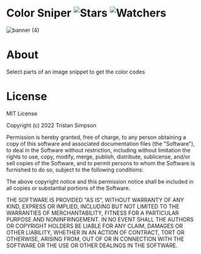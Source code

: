 # Color Sniper ![Stars](https://img.shields.io/github/stars/Simpson-Computer-Technologies-Research/ColorSnipper?color=brightgreen) ![Watchers](https://img.shields.io/github/watchers/Simpson-Computer-Technologies-Research/ColorSnipper?label=Watchers)
![banner (4)](https://user-images.githubusercontent.com/75189508/186444941-0d870d8b-6dcd-42c1-b09a-a51199deddad.png)

# About
Select parts of an image snippet to get the color codes

# License
MIT License

Copyright (c) 2022 Tristan Simpson

Permission is hereby granted, free of charge, to any person obtaining a copy of this software and associated documentation files (the "Software"), to deal in the Software without restriction, including without limitation the rights to use, copy, modify, merge, publish, distribute, sublicense, and/or sell copies of the Software, and to permit persons to whom the Software is furnished to do so, subject to the following conditions:

The above copyright notice and this permission notice shall be included in all copies or substantial portions of the Software.

THE SOFTWARE IS PROVIDED "AS IS", WITHOUT WARRANTY OF ANY KIND, EXPRESS OR IMPLIED, INCLUDING BUT NOT LIMITED TO THE WARRANTIES OF MERCHANTABILITY, FITNESS FOR A PARTICULAR PURPOSE AND NONINFRINGEMENT. IN NO EVENT SHALL THE AUTHORS OR COPYRIGHT HOLDERS BE LIABLE FOR ANY CLAIM, DAMAGES OR OTHER LIABILITY, WHETHER IN AN ACTION OF CONTRACT, TORT OR OTHERWISE, ARISING FROM, OUT OF OR IN CONNECTION WITH THE SOFTWARE OR THE USE OR OTHER DEALINGS IN THE SOFTWARE.
